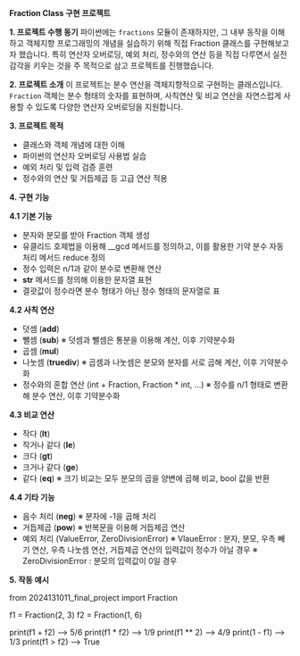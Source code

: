 **Fraction Class 구현 프로젝트**

**1. 프로젝트 수행 동기**
파이썬에는 `fractions` 모듈이 존재하지만, 그 내부 동작을 이해하고 객체지향 프로그래밍의 개념을 실습하기 위해 직접 Fraction 클래스를 구현해보고자 했습니다. 특히 연산자 오버로딩, 예외 처리, 정수와의 연산 등을 직접 다루면서 실전 감각을 키우는 것을 주 목적으로 삼고 프로젝트를 진행했습니다.

**2. 프로젝트 소개**
이 프로젝트는 분수 연산을 객체지향적으로 구현하는 클래스입니다. `Fraction` 객체는 분수 형태의 숫자를 표현하며, 사칙연산 및 비교 연산을 자연스럽게 사용할 수 있도록 다양한 연산자 오버로딩을 지원합니다.

**3. 프로젝트 목적**
- 클래스와 객체 개념에 대한 이해
- 파이썬의 연산자 오버로딩 사용법 실습
- 예외 처리 및 입력 검증 훈련
- 정수와의 연산 및 거듭제곱 등 고급 연산 적용

**4. 구현 기능**

**4.1 기본 기능**
- 분자와 분모를 받아 Fraction 객체 생성
- 유클리드 호제법을 이용해 __gcd 메서드를 정의하고, 이를 활용한 기약 분수 자동 처리 메서드 reduce 정의
- 정수 입력은 n/1과 같이 분수로 변환해 연산
- __str__ 메서드를 정의해 이용한 문자열 표현
- 결괏값이 정수라면 분수 형태가 아닌 정수 형태의 문자열로 표

**4.2 사칙 연산**
- 덧셈 (__add__)
- 뺄셈 (__sub__)
※ 덧셈과 뺄셈은 통분을 이용해 계산, 이후 기약분수화
- 곱셈 (__mul__)
- 나눗셈 (__truediv__)
※ 곱셈과 나눗셈은 분모와 분자를 서로 곱해 계산, 이후 기약분수화
- 정수와의 혼합 연산 (int + Fraction, Fraction * int, ...)
※ 정수를 n/1 형태로 변환해 분수 연산, 이후 기약분수화

**4.3 비교 연산**
- 작다 (__lt__)
- 작거나 같다 (__le__)
- 크다 (__gt__)
- 크거나 같다 (__ge__)
- 같다 (__eq__)
※ 크기 비교는 모두 분모의 곱을 양변에 곱해 비교, bool 값을 반환

**4.4 기타 기능**
- 음수 처리 (__neg__)
※ 분자에 -1을 곱해 처리
- 거듭제곱 (__pow__)
※ 반복문을 이용해 거듭제곱 연산
- 예외 처리 (ValueError, ZeroDivisionError)
※ VlaueError : 분자, 분모, 우측 빼기 연산, 우측 나눗셈 연산, 거듭제곱 연산의 입력값이 정수가 아닐 경우
※ ZeroDivisionError : 분모의 입력값이 0일 경우

**5. 작동 예시**

from 2024131011_final_project import Fraction

f1 = Fraction(2, 3)
f2 = Fraction(1, 6)

print(f1 + f2)     --> 5/6
print(f1 * f2)     --> 1/9
print(f1 ** 2)     --> 4/9
print(1 - f1)      --> 1/3
print(f1 > f2)     --> True
